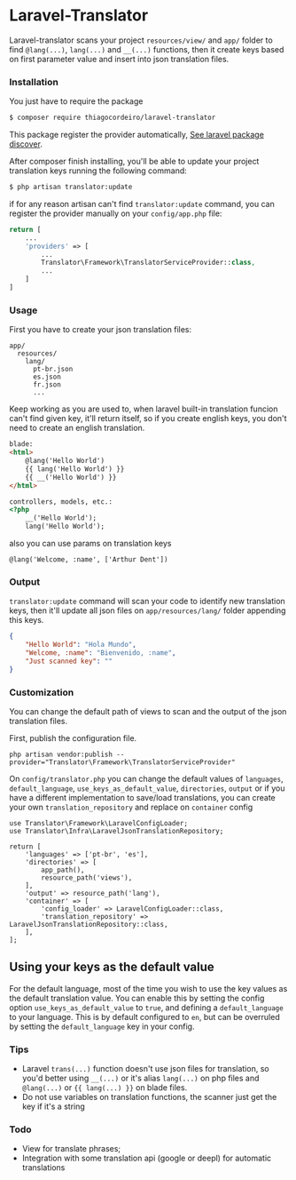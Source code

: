 # Laravel-Translator

Laravel-translator scans your project `resources/view/` and `app/` folder to find `@lang(...)`, `lang(...)` and `__(...)`
functions, then it create keys based on first parameter value and insert into json translation files.

### Installation

You just have to require the package

```sh
$ composer require thiagocordeiro/laravel-translator
```

This package register the provider automatically,
[See laravel package discover](https://laravel.com/docs/5.5/packages#package-discovery).

After composer finish installing, you'll be able to update your project translation keys running the following command:
```sh
$ php artisan translator:update
```

if for any reason artisan can't find `translator:update` command, you can register the provider manually on your `config/app.php` file:

```php
return [
    ...
    'providers' => [
        ...
        Translator\Framework\TranslatorServiceProvider::class,
        ...
    ]
]
```

### Usage
First you have to create your json translation files:
```
app/
  resources/
    lang/
      pt-br.json
      es.json
      fr.json
      ...
```
Keep working as you are used to, when laravel built-in translation funcion can't find given key,
it'll return itself, so if you create english keys, you don't need to create an english translation.
```html
blade:
<html>
    @lang('Hello World')
    {{ lang('Hello World') }}
    {{ __('Hello World') }}
</html>

controllers, models, etc.:
<?php
    __('Hello World');
    lang('Hello World');
```

also you can use params on translation keys
```
@lang('Welcome, :name', ['Arthur Dent'])
```

### Output
`translator:update` command will scan your code to identify new translation keys, then it'll update all json files on `app/resources/lang/` folder appending this keys.

```json
{
    "Hello World": "Hola Mundo",
    "Welcome, :name": "Bienvenido, :name",
    "Just scanned key": ""
}
```

### Customization
You can change the default path of views to scan and the output of the json translation files.

First, publish the configuration file.

```
php artisan vendor:publish --provider="Translator\Framework\TranslatorServiceProvider"
```

On ``config/translator.php`` you can change the default values of `languages`, `default_language`, `use_keys_as_default_value`, `directories`, `output`
or if you have a different implementation to save/load translations, you can create your own `translation_repository`
and replace on `container` config 

```
use Translator\Framework\LaravelConfigLoader;
use Translator\Infra\LaravelJsonTranslationRepository;

return [
    'languages' => ['pt-br', 'es'],
    'directories' => [
        app_path(),
        resource_path('views'),
    ],
    'output' => resource_path('lang'),
    'container' => [
        'config_loader' => LaravelConfigLoader::class,
        'translation_repository' => LaravelJsonTranslationRepository::class,
    ],
];
```

## Using your keys as the default value
For the default language, most of the time you wish to use the key values as the default translation value. You can enable this by setting the config option `use_keys_as_default_value` to `true`, and defining a `default_language` to your language. This is by default configured to `en`, but can be overruled by setting the `default_language` key in your config.

### Tips
 - Laravel `trans(...)` function doesn't use json files for translation, so you'd better using `__(...)` or it's alias `lang(...)` on php files and `@lang(...)` or `{{ lang(...) }}` on blade files.
 - Do not use variables on translation functions, the scanner just get the key if it's a string

### Todo
- View for translate phrases;
- Integration with some translation api (google or deepl) for automatic translations
